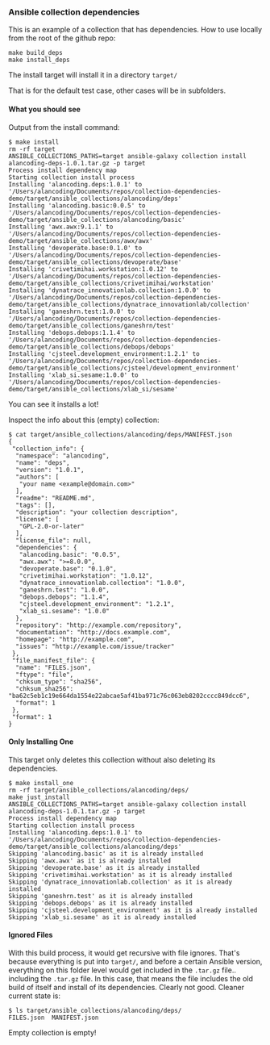 ### Ansible collection dependencies

This is an example of a collection that has dependencies. How to use locally
from the root of the github repo:

```
make build_deps
make install_deps
```

The install target will install it in a directory `target/`

That is for the default test case, other cases will be in subfolders.

#### What you should see

Output from the install command:

```
$ make install
rm -rf target
ANSIBLE_COLLECTIONS_PATHS=target ansible-galaxy collection install alancoding-deps-1.0.1.tar.gz -p target
Process install dependency map
Starting collection install process
Installing 'alancoding.deps:1.0.1' to '/Users/alancoding/Documents/repos/collection-dependencies-demo/target/ansible_collections/alancoding/deps'
Installing 'alancoding.basic:0.0.5' to '/Users/alancoding/Documents/repos/collection-dependencies-demo/target/ansible_collections/alancoding/basic'
Installing 'awx.awx:9.1.1' to '/Users/alancoding/Documents/repos/collection-dependencies-demo/target/ansible_collections/awx/awx'
Installing 'devoperate.base:0.1.0' to '/Users/alancoding/Documents/repos/collection-dependencies-demo/target/ansible_collections/devoperate/base'
Installing 'crivetimihai.workstation:1.0.12' to '/Users/alancoding/Documents/repos/collection-dependencies-demo/target/ansible_collections/crivetimihai/workstation'
Installing 'dynatrace_innovationlab.collection:1.0.0' to '/Users/alancoding/Documents/repos/collection-dependencies-demo/target/ansible_collections/dynatrace_innovationlab/collection'
Installing 'ganeshrn.test:1.0.0' to '/Users/alancoding/Documents/repos/collection-dependencies-demo/target/ansible_collections/ganeshrn/test'
Installing 'debops.debops:1.1.4' to '/Users/alancoding/Documents/repos/collection-dependencies-demo/target/ansible_collections/debops/debops'
Installing 'cjsteel.development_environment:1.2.1' to '/Users/alancoding/Documents/repos/collection-dependencies-demo/target/ansible_collections/cjsteel/development_environment'
Installing 'xlab_si.sesame:1.0.0' to '/Users/alancoding/Documents/repos/collection-dependencies-demo/target/ansible_collections/xlab_si/sesame'
```

You can see it installs a lot!

Inspect the info about this (empty) collection:

```
$ cat target/ansible_collections/alancoding/deps/MANIFEST.json 
{
 "collection_info": {
  "namespace": "alancoding",
  "name": "deps",
  "version": "1.0.1",
  "authors": [
   "your name <example@domain.com>"
  ],
  "readme": "README.md",
  "tags": [],
  "description": "your collection description",
  "license": [
   "GPL-2.0-or-later"
  ],
  "license_file": null,
  "dependencies": {
   "alancoding.basic": "0.0.5",
   "awx.awx": ">=8.0.0",
   "devoperate.base": "0.1.0",
   "crivetimihai.workstation": "1.0.12",
   "dynatrace_innovationlab.collection": "1.0.0",
   "ganeshrn.test": "1.0.0",
   "debops.debops": "1.1.4",
   "cjsteel.development_environment": "1.2.1",
   "xlab_si.sesame": "1.0.0"
  },
  "repository": "http://example.com/repository",
  "documentation": "http://docs.example.com",
  "homepage": "http://example.com",
  "issues": "http://example.com/issue/tracker"
 },
 "file_manifest_file": {
  "name": "FILES.json",
  "ftype": "file",
  "chksum_type": "sha256",
  "chksum_sha256": "ba62c5eb1c19e664da1554e22abcae5af41ba971c76c063eb8202cccc849dcc6",
  "format": 1
 },
 "format": 1
}
```

#### Only Installing One

This target only deletes this collection without also deleting its dependencies.

```
$ make install_one
rm -rf target/ansible_collections/alancoding/deps/
make just_install
ANSIBLE_COLLECTIONS_PATHS=target ansible-galaxy collection install alancoding-deps-1.0.1.tar.gz -p target
Process install dependency map
Starting collection install process
Installing 'alancoding.deps:1.0.1' to '/Users/alancoding/Documents/repos/collection-dependencies-demo/target/ansible_collections/alancoding/deps'
Skipping 'alancoding.basic' as it is already installed
Skipping 'awx.awx' as it is already installed
Skipping 'devoperate.base' as it is already installed
Skipping 'crivetimihai.workstation' as it is already installed
Skipping 'dynatrace_innovationlab.collection' as it is already installed
Skipping 'ganeshrn.test' as it is already installed
Skipping 'debops.debops' as it is already installed
Skipping 'cjsteel.development_environment' as it is already installed
Skipping 'xlab_si.sesame' as it is already installed
```

#### Ignored Files

With this build process, it would get recursive with file ignores.
That's because everything is put into `target/`, and before a certain
Ansible version, everything on this folder level would get included
in the `.tar.gz` file.. including the `.tar.gz` file.
In this case, that means the file includes the old build of itself
and install of its dependencies. Clearly not good. Cleaner current state is:

```
$ ls target/ansible_collections/alancoding/deps/
FILES.json	MANIFEST.json
```

Empty collection is empty!
